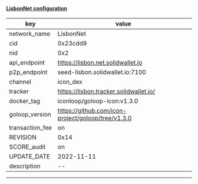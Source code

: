 #### [LisbonNet configuration](https://networkinfo.solidwallet.io/node_info/LisbonNet/default_configure.yml)
|key|value|
|---|---|
|network_name|LisbonNet|
|cid|0x23cdd9|
|nid|0x2|
|api_endpoint|https://lisbon.net.solidwallet.io|
|p2p_endpoint|seed-lisbon.solidwallet.io:7100|
|channel|icon_dex|
|tracker|https://lisbon.tracker.solidwallet.io/|
|docker_tag|iconloop/goloop-icon:v1.3.0|
|goloop_version|https://github.com/icon-project/goloop/tree/v1.3.0|
|transaction_fee|on|
|REVISION|0x14|
|SCORE_audit|on|
|UPDATE_DATE|2022-11-11|
|description|--|
---
